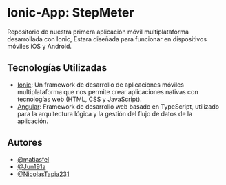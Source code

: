# Ionic-App: StepMeter

Repositorio de nuestra primera aplicación móvil multiplataforma desarrollada con Ionic, Estara diseñada para funcionar en dispositivos móviles iOS y Android.

## Tecnologías Utilizadas

- [Ionic](https://ionicframework.com/): Un framework de desarrollo de aplicaciones móviles multiplataforma que nos permite crear aplicaciones nativas con tecnologías web (HTML, CSS y JavaScript).
- [Angular](https://angular.dev/): Framework de desarrollo web basado en TypeScript, utilizado para la arquitectura lógica y la gestión del flujo de datos de la aplicación.

## Autores
- [@matiasfel](https://github.com/matiasfel)
- [@Jun191a](https://github.com/Jun191a)
- [@NicolasTapia231](https://github.com/NicolasTapia231)
